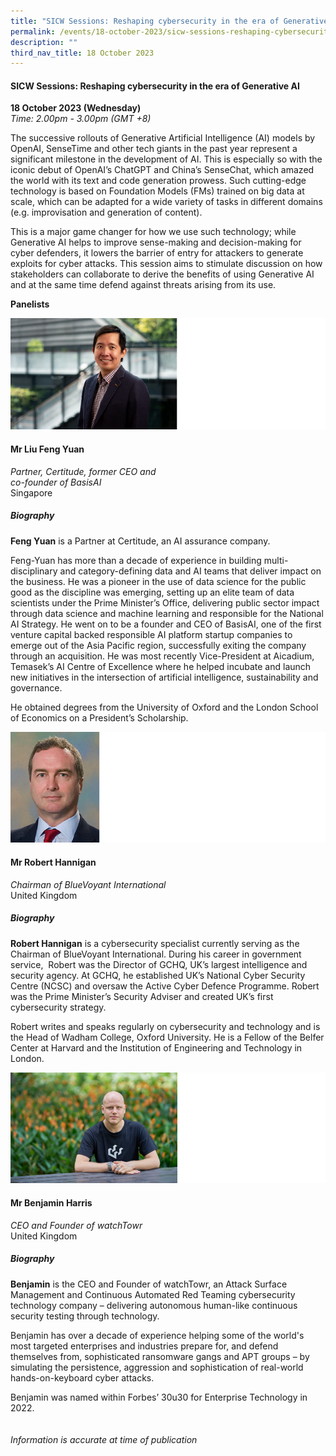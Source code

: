 ```yaml
---
title: "SICW Sessions: Reshaping cybersecurity in the era of Generative AI"
permalink: /events/18-october-2023/sicw-sessions-reshaping-cybersecurity-in-the-era-of-generative-ai/
description: ""
third_nav_title: 18 October 2023
---
```

#### **SICW Sessions: Reshaping cybersecurity in the era of Generative AI**

**18 October 2023 (Wednesday)**  
*Time: 2.00pm - 3.00pm (GMT +8)*

The successive rollouts of Generative Artificial Intelligence (AI) models by OpenAI, SenseTime and other tech giants in the past year represent a significant milestone in the development of AI. This is especially so with the iconic debut of OpenAI’s ChatGPT and China’s SenseChat, which amazed the world with its text and code generation prowess. Such cutting-edge technology is based on Foundation Models (FMs) trained on big data at scale, which can be adapted for a wide variety of tasks in different domains (e.g. improvisation and generation of content). 

This is a major game changer for how we use such technology; while Generative AI helps to improve sense-making and decision-making for cyber defenders, it lowers the barrier of entry for attackers to generate exploits for cyber attacks. This session aims to stimulate discussion on how stakeholders can collaborate to derive the benefits of using Generative AI and at the same time defend against threats arising from its use.

**Panelists** 

![](/images/mr%20liu%20feng%20yuan%201.png)

#### **Mr Liu Feng Yuan**

*Partner, Certitude, former CEO and <br> co-founder of BasisAI*
<br>Singapore

##### **Biography**
**Feng Yuan**&nbsp;is a Partner at Certitude, an AI assurance company.

Feng-Yuan has more than a decade of experience in building multi-disciplinary and category-defining data and AI teams that deliver impact on the business. He was a pioneer in the use of data science for the public good as the discipline was emerging, setting up an elite team of data scientists under the Prime Minister’s Office, delivering public sector impact through data science and machine learning and responsible for the National AI Strategy. He went on to be a founder and CEO of BasisAI, one of the first venture capital backed responsible AI platform startup companies to emerge out of the Asia Pacific region, successfully exiting the company through an acquisition. He was most recently Vice-President at Aicadium, Temasek’s AI Centre of Excellence where he helped incubate and launch new initiatives in the intersection of artificial intelligence, sustainability and governance.&nbsp;&nbsp;&nbsp;

He obtained degrees from the University of Oxford and the London School of Economics on a President’s Scholarship.

![](/images/mr%20robert%20hannigan%201.png)

#### **Mr Robert Hannigan**

*Chairman of BlueVoyant International*
<br>United Kingdom

##### **Biography**

**Robert Hannigan** is a cybersecurity specialist currently serving as the Chairman of BlueVoyant International. During his career in government service,&nbsp; Robert was the Director of GCHQ, UK’s largest intelligence and security agency. At GCHQ, he established UK’s National Cyber Security Centre (NCSC) and oversaw the Active Cyber Defence Programme. Robert was the Prime Minister’s Security Adviser and created UK’s first cybersecurity strategy.&nbsp;

Robert writes and speaks regularly on cybersecurity and technology and is the Head of Wadham College, Oxford University. He is a Fellow of the Belfer Center at Harvard and the Institution of Engineering and Technology in London.

![](/images/mr%20benjamin%20harris.png)

#### **Mr Benjamin Harris**

*CEO and Founder of watchTowr*
<br>United Kingdom

##### **Biography**

**Benjamin** is the CEO and Founder of watchTowr, an Attack Surface Management and Continuous Automated Red Teaming cybersecurity technology company – delivering autonomous human-like continuous security testing through technology.&nbsp;

Benjamin has over a decade of experience helping some of the world's most targeted enterprises and industries prepare for, and defend themselves from, sophisticated ransomware gangs and APT groups – by simulating the persistence, aggression and sophistication of real-world hands-on-keyboard cyber attacks.  

Benjamin was named within Forbes’ 30u30 for Enterprise Technology in 2022.
<br><br><br>
*Information is accurate at time of publication*